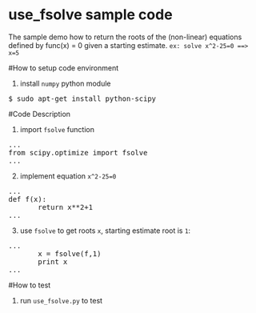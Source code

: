 # use_fsolve sample code
The sample demo how to return the roots of the (non-linear) equations defined by func(x) = 0 given a starting estimate.
`ex: solve x^2-25=0 ==> x=5`

#How to setup code environment
1. install `numpy` python module
<pre>
$ sudo apt-get install python-scipy
</pre>

#Code Description
1. import `fsolve` function
<pre>
...
from scipy.optimize import fsolve
...
</pre>

2. implement equation `x^2-25=0`
<pre>
...
def f(x):
       return x**2+1
...
</pre>

3. use `fsolve` to get roots `x`, starting estimate root is `1`:
<pre>
...
       x = fsolve(f,1)
       print x
...
</pre>

#How to test
1. run `use_fsolve.py` to test
